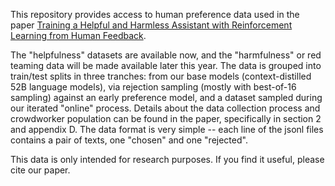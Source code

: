 This repository provides access to human preference data used in the paper [Training a Helpful and Harmless Assistant with Reinforcement Learning from Human Feedback](https://arxiv.org/abs/2204.05862).

The "helpfulness" datasets are available now, and the "harmfulness" or red teaming data will be made available later this year. The data is grouped into train/test splits in three tranches: from our base models (context-distilled 52B language models), via rejection sampling (mostly with best-of-16 sampling) against an early preference model, and a dataset sampled during our iterated "online" process. Details about the data collection process and crowdworker population can be found in the paper, specifically in section 2 and appendix D. The data format is very simple -- each line of the jsonl files contains a pair of texts, one "chosen" and one "rejected".

This data is only intended for research purposes. If you find it useful, please cite our paper.
